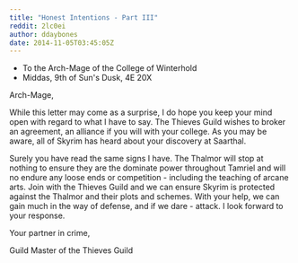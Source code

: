 ```yaml
---
title: "Honest Intentions - Part III"
reddit: 2lc0ei
author: ddaybones
date: 2014-11-05T03:45:05Z
---
```


* To the Arch-Mage of the College of Winterhold
* Middas, 9th of Sun's Dusk, 4E 20X


Arch-Mage,

While this letter may come as a surprise, I do hope you keep your mind open with regard to what I have to say. The Thieves Guild wishes to broker an agreement, an alliance if you will with your college. As you may be aware, all of Skyrim has heard about your discovery at Saarthal.

Surely you have read the same signs I have. The Thalmor will stop at nothing to ensure they are the dominate power throughout Tamriel and will no endure any loose ends or competition - including the teaching of arcane arts. Join with the Thieves Guild and we can ensure Skyrim is protected against the Thalmor and their plots and schemes. With your help, we can gain much in the way of defense, and if we dare - attack. I look forward to your response.

Your partner in crime,

Guild Master of the Thieves Guild

